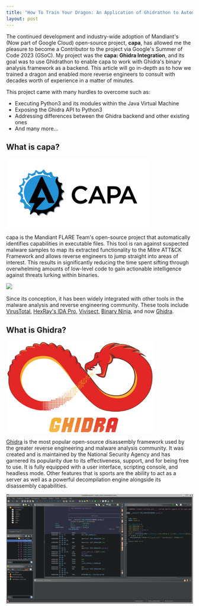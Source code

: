 ```yaml
---
title: "How To Train Your Dragon: An Application of Ghidrathon to Automate Cyber Threat Intelligence Gathering"
layout: post
---
```


The continued development and industry-wide adoption of Mandiant's (Now part of Google Cloud) open-source project, **capa**, has allowed me the pleasure to become a Contributor to the project via Google's Summer of Code 2023 (GSoC). My project was the **capa: Ghidra Integration**, and its goal was to use Ghidrathon to enable capa to work with Ghidra's binary analysis framework as a backend. This article will go in-depth as to how we trained a dragon and enabled more reverse engineers to consult with decades worth of experience in a matter of minutes.

This project came with many hurdles to overcome such as:
* Executing Python3 and its modules within the Java Virtual Machine
* Exposing the Ghidra API to Python3
* Addressing differences between the Ghidra backend and other existing ones
* And many more...


## What is capa?
<img align="center" src="/assets/capa_logo.png">

capa is the Mandiant FLARE Team's open-source project that automatically identifies capabilities in executable files. This tool is ran against suspected malware samples to map its extracted functionality to the Mitre ATT&CK Framework and allows reverse engineers to jump straight into areas of interest. This results in significantly reducing the time spent sifting through overwhelming amounts of low-level code to gain actionable intelligence against threats lurking within binaries. 

<img src="/assets/capa_run.gif">

Since its conception, it has been widely integrated with other tools in the malware analysis and reverse engineering community. These tools include [VirusTotal], [HexRay's IDA Pro], [Vivisect], [Binary Ninja], and now [Ghidra]. 

[VirusTotal]: https://blog.virustotal.com/2023/01/mandiants-capa-goresym-to-reinforce-vts.html
[HexRay's IDA Pro]: https://hex-rays.com/IDA-pro/
[Vivisect]: https://vivisect.readthedocs.io/en/latest/vivisect/intro.html
[Binary Ninja]: https://binary.ninja/
[Ghidra]: https://ghidra-sre.org/

## What is Ghidra?
<img align="center" src="/assets/ghidra_logo.png" height=250 width=400>

[Ghidra] is the most popular open-source disassembly framework used by the greater reverse engineering and malware analysis community. It was created and is maintained by the National Security Agency and has garnered its popularity due to its effectiveness, support, and for being free to use. It is fully equipped with a user interface, scripting console, and headless mode. Other features that is sports are the ability to act as a server as well as a powerful decompilation engine alongside its disassembly capabilities. 

<img src="/assets/ghidra_ui.png">